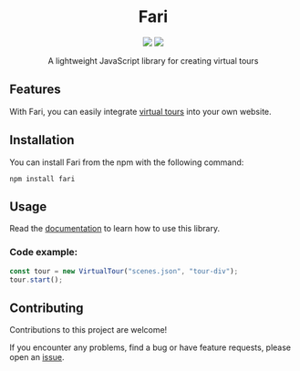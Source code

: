 <h1 align="center">
Fari
</h1>

<p align="center">
<a href="LICENSE"><img src="https://img.shields.io/badge/license-Apache%202-blue"/></a>
<a href="https://www.npmjs.com/package/fari"><img src="https://img.shields.io/npm/v/fari.svg"/></a>
</p>


<p align="center">A lightweight JavaScript library for creating virtual tours </p>

## Features
With Fari, you can easily integrate [virtual tours](https://en.wikipedia.org/wiki/Virtual_tour) into your own website.

## Installation
You can install Fari from the npm with the following command:
```
npm install fari
```

## Usage 

Read the [documentation](docs/docs.md) to learn how to use this library.

### Code example:

```js
const tour = new VirtualTour("scenes.json", "tour-div");
tour.start();
```

## Contributing
Contributions to this project are welcome!

If you encounter any problems, find a bug or have feature requests, please open an [issue](https://github.com/maxmmueller/fari/issues/new).

